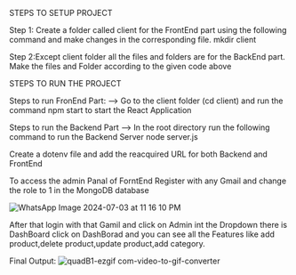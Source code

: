 STEPS TO SETUP PROJECT

Step 1: Create a folder called client for the FrontEnd part using the following command and make changes in the corresponding file.
mkdir client

Step 2:Except client folder all the files and folders are for the BackEnd part. Make the files and Folder according to the given code above

STEPS TO RUN THE PROJECT

Steps to run FronEnd Part:
--> Go to the client folder (cd client) and run the command npm start to start the React Application

Steps to run the Backend Part
--> In the root directory run the following command to run the Backend Server
    node server.js

Create a dotenv file and add the reacquired URL for both Backend and FrontEnd

To access the admin Panal of ForntEnd Register with any Gmail and change the role to 1 in the MongoDB database

![WhatsApp Image 2024-07-03 at 11 16 10 PM](https://github.com/bishal1289/QuadB-eccomerce-project/assets/106617899/5d33ae71-e7ca-49bf-9ad2-faec2b4d3c91)

After that login with that Gamil and click on Admin int the Dropdown there is DashBoard click on DashBorad and you can see all the Features like add product,delete product,update product,add category.

Final Output:
![quadB1-ezgif com-video-to-gif-converter](https://github.com/bishal1289/QuadB-eccomerce-project/assets/106617899/88b67b44-6618-4816-a02c-4020ccf6ee1f)
